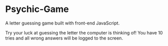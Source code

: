 # Psychic-Game

A letter guessing game built with front-end JavaScript. 

Try your luck at guessing the letter the computer is thinking of! You have 10 tries and all wrong answers will be logged to the screen. 
